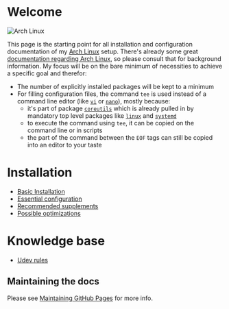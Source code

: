 # Welcome
![Arch Linux](https://www.archlinux.org/static/logos/archlinux-logo-dark-scalable.518881f04ca9.svg)

This page is the starting point for all installation and configuration documentation of my [Arch Linux](https://www.archlinux.org/) setup.
There's already some great [documentation regarding Arch Linux](https://wiki.archlinux.org/), so please consult that for background information. My focus will be on the bare minimum of necessities to achieve a specific goal and therefor:
* The number of explicitly installed packages will be kept to a minimum
* For filling configuration files, the command `tee` is used instead of a command line editor (like [`vi`](https://www.archlinux.org/packages/core/x86_64/vi/) or [`nano`](https://www.archlinux.org/packages/core/x86_64/nano/)), mostly because:
  * it's part of package [`coreutils`](https://www.archlinux.org/packages/core/x86_64/coreutils/) which is already pulled in by mandatory top level packages like [`linux`](https://www.archlinux.org/packages/core/x86_64/linux/) and [`systemd`](https://www.archlinux.org/packages/core/x86_64/systemd/)
  * to execute the command using `tee`, it can be copied on the command line or in scripts
  * the part of the command between the `EOF` tags can still be copied into an editor to your taste

# Installation
* [Basic Installation](installation/basic-installation.md)
* [Essential configuration](installation/essentials-installation.md)
* [Recommended supplements](installation/recommended-installation.md)
* [Possible optimizations](installation/optimizations.md)

# Knowledge base
* [Udev rules](udev-rules.md)

## Maintaining the docs

Please see [Maintaining GitHub Pages](GitHubPages.md) for more info.
